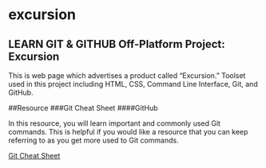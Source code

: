 # excursion
## LEARN GIT &amp; GITHUB Off-Platform Project: Excursion

This is web page which advertises a product called “Excursion.” Toolset used in this project including HTML, CSS, Command Line Interface, Git, and GitHub.

##Resource
###Git Cheat Sheet
####GitHub

In this resource, you will learn important and commonly used Git commands. This is helpful if you would like a resource that you can keep referring to as you get more used to Git commands.

[Git Cheat Sheet](https://education.github.com/git-cheat-sheet-education.pdf)